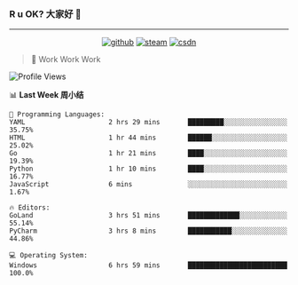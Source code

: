 ### R u OK? 大家好 👋

___

<p align="center">
  <a href="https://bigkjp97.github.io/"><img src="https://img.shields.io/badge/-GitPage-lightgrey" alt="github"></a>
  <a href="https://steamcommunity.com/id/bigkjp/"><img src="https://img.shields.io/badge/-Steam-black" alt="steam"></a>
  <a href="https://blog.csdn.net/qq_38986088"><img src="https://img.shields.io/badge/CSDN-cf000e" alt="csdn"></a>
</p>

> 🧟 Work Work Work

<!--START_SECTION:kjp readme-->
![Profile Views](http://img.shields.io/badge/Mi%20Amigos%E2%99%82%EF%B8%8F-5-ff69b4)

📊 **Last Week 周小结** 

```text
💬 Programming Languages: 
YAML                     2 hrs 29 mins       █████████░░░░░░░░░░░░░░░░   35.75% 
HTML                     1 hr 44 mins        ██████░░░░░░░░░░░░░░░░░░░   25.02% 
Go                       1 hr 21 mins        ████░░░░░░░░░░░░░░░░░░░░░   19.39% 
Python                   1 hr 10 mins        ████░░░░░░░░░░░░░░░░░░░░░   16.77% 
JavaScript               6 mins              ░░░░░░░░░░░░░░░░░░░░░░░░░   1.67%

🔥 Editors: 
GoLand                   3 hrs 51 mins       █████████████░░░░░░░░░░░░   55.14% 
PyCharm                  3 hrs 8 mins        ███████████░░░░░░░░░░░░░░   44.86%

💻 Operating System: 
Windows                  6 hrs 59 mins       █████████████████████████   100.0%

```


<!--END_SECTION:kjp readme-->

<!--
**bigkjp97/bigkjp97** is a ✨ _special_ ✨ repository because its `README.md` (this file) appears on your GitHub profile.

Here are some ideas to get you started:

- 🔭 I’m currently working on ...
- 🌱 I’m currently learning ...
- 👯 I’m looking to collaborate on ...
- 🤔 I’m looking for help with ...
- 💬 Ask me about ...
- 📫 How to reach me: ...
- 😄 Pronouns: ...
- ⚡ Fun fact: ... -->

